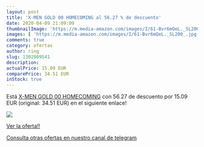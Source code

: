 ```yaml
---
layout: post
title: 'X-MEN GOLD 00 HOMECOMING al 56.27 % de descuento'
date: 2020-04-09 21:09:09
thumbnailImage: 'https://m.media-amazon.com/images/I/61-Bvr6mQeL._SL200_.jpg'
images: [ 'https://m.media-amazon.com/images/I/61-Bvr6mQeL._SL200_.jpg' ]
comments: true
category: ofertas
author: ring
slug: 1302909541
description:
actualPrice: 15.09 EUR
comparePrice: 34.51 EUR
inStock: true
---
```


Está [X-MEN GOLD 00 HOMECOMING](https://www.amazon.com/dp/1302909541/?tag=redken08-20) con 56.27 de descuento por 15.09 EUR (original: 34.51 EUR) en el siguiente enlace!

[![](https://m.media-amazon.com/images/I/61-Bvr6mQeL._SL200_.jpg)](https://www.amazon.com/dp/1302909541/?tag=redken08-20)

[Ver la oferta!!](https://www.amazon.com/dp/1302909541/?tag=redken08-20)

[Consulta otras ofertas en nuestro canal de telegram](https://t.me/s/ofertas25)
